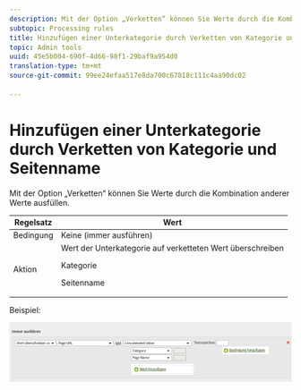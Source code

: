 ```yaml
---
description: Mit der Option „Verketten“ können Sie Werte durch die Kombination anderer Werte ausfüllen.
subtopic: Processing rules
title: Hinzufügen einer Unterkategorie durch Verketten von Kategorie und Seitenname
topic: Admin tools
uuid: 45e5b004-690f-4d66-98f1-29baf9a954d0
translation-type: tm+mt
source-git-commit: 99ee24efaa517e8da700c67818c111c4aa90dc02

---
```



# Hinzufügen einer Unterkategorie durch Verketten von Kategorie und Seitenname

Mit der Option „Verketten“ können Sie Werte durch die Kombination anderer Werte ausfüllen.

<table id="table_FF761C2011CD456B9A466C054A54FC30"> 
 <thead> 
  <tr> 
   <th colname="col1" class="entry"> Regelsatz </th> 
   <th colname="col2" class="entry"> Wert </th> 
  </tr> 
 </thead>
 <tbody> 
  <tr> 
   <td colname="col1"> Bedingung </td> 
   <td colname="col2"> Keine (immer ausführen) </td> 
  </tr> 
  <tr> 
   <td colname="col1"> Aktion </td> 
   <td colname="col2">Wert der Unterkategorie auf verketteten Wert überschreiben <p>Kategorie </p> <p>Seitenname </p> </td> 
  </tr> 
 </tbody> 
</table>

Beispiel:

![](assets/add-subcategory-using-concat.png)

